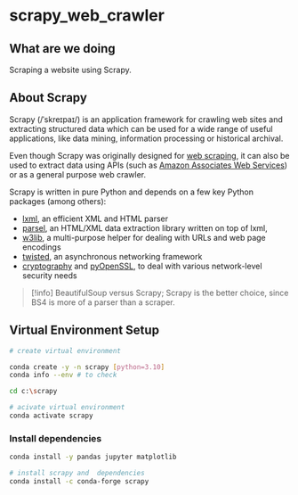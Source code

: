 # scrapy_web_crawler

## What are we doing

Scraping a website using Scrapy.

## About Scrapy

Scrapy (/ˈskreɪpaɪ/) is an application framework for crawling web sites and extracting structured data which can be used for a wide range of useful applications, like data mining, information processing or historical archival.

Even though Scrapy was originally designed for [web scraping](https://en.wikipedia.org/wiki/Web_scraping), it can also be used to extract data using APIs (such as [Amazon Associates Web Services](https://affiliate-program.amazon.com/gp/advertising/api/detail/main.html)) or as a general purpose web crawler.

Scrapy is written in pure Python and depends on a few key Python packages (among others):

- [lxml](https://lxml.de/index.html), an efficient XML and HTML parser
- [parsel](https://pypi.org/project/parsel/), an HTML/XML data extraction library written on top of lxml,
- [w3lib](https://pypi.org/project/w3lib/), a multi-purpose helper for dealing with URLs and web page encodings
- [twisted](https://twistedmatrix.com/trac/), an asynchronous networking framework
- [cryptography](https://cryptography.io/en/latest/) and [pyOpenSSL](https://pypi.org/project/pyOpenSSL/), to deal with various network-level security needs


>[!info] BeautifulSoup versus Scrapy; Scrapy is the better  choice, since BS4 is more of a parser than a scraper.


## Virtual Environment Setup

```bash
# create virtual environment

conda create -y -n scrapy [python=3.10]
conda info --env # to check 

cd c:\scrapy

# acivate virtual environment
conda activate scrapy

```

### Install dependencies

```bash
conda install -y pandas jupyter matplotlib 

# install scrapy and  dependencies 
conda install -c conda-forge scrapy

```


